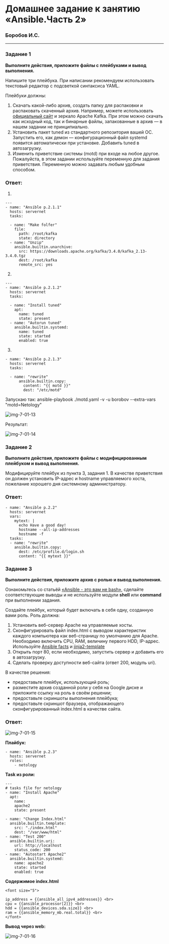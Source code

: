 # Домашнее задание к занятию «Ansible.Часть 2»

### Боробов И.С.

---

### Задание 1

**Выполните действия, приложите файлы с плейбуками и вывод выполнения.**

Напишите три плейбука. При написании рекомендуем использовать текстовый редактор с подсветкой синтаксиса YAML.

Плейбуки должны: 

1. Скачать какой-либо архив, создать папку для распаковки и распаковать скаченный архив. Например, можете использовать [официальный сайт](https://kafka.apache.org/downloads) и зеркало Apache Kafka. При этом можно скачать как исходный код, так и бинарные файлы, запакованные в архив — в нашем задании не принципиально.
2. Установить пакет tuned из стандартного репозитория вашей ОС. Запустить его, как демон — конфигурационный файл systemd появится автоматически при установке. Добавить tuned в автозагрузку.
3. Изменить приветствие системы (motd) при входе на любое другое. Пожалуйста, в этом задании используйте переменную для задания приветствия. Переменную можно задавать любым удобным способом.

### Ответ:
1.
```
---
- name: "Ansible p.2.1.1"
  hosts: servernet
  tasks:

  - name: "Make folfer"
    file:
      path: /root/kafka
      state: directory
  - name: "Unzip"
    ansible.builtin.unarchive:
      src: https://downloads.apache.org/kafka/3.4.0/kafka_2.13-3.4.0.tgz
      dest: /root/kafka
      remote_src: yes

```

2. 

```
---
- name: "Ansible p.2.1.2"
  hosts: servernet
  tasks:

  - name: "Install tuned"
    apt:
      name: tuned
      state: present
  - name: "Autorun tuned"
    ansible.builtin.systemd:
      name: tuned
      state: started
      enabled: true

```

3. 
```
- name: "Ansible p.2.1.3"
  hosts: servernet
  tasks:

  - name: "rewrite"
      ansible.builtin.copy:
        content: "{{ motd }}"
        dest: "/etc/motd"
```
Запускаю так: ansible-playbook ./motd.yaml -v -u borobov --extra-vars "motd=Netology"  

![img-7-01-13](https://github.com/Borobov/03-Virtualization-automation-and-CICD/blob/49f6decc2afa77069d20809d16bad559a6196cd8/img-7-01/img-7-01-13.png)

Результат:

![img-7-01-14](https://github.com/Borobov/03-Virtualization-automation-and-CICD/blob/49f6decc2afa77069d20809d16bad559a6196cd8/img-7-01/img-7-01-14.png)

### Задание 2

**Выполните действия, приложите файлы с модифицированным плейбуком и вывод выполнения.** 

Модифицируйте плейбук из пункта 3, задания 1. В качестве приветствия он должен установить IP-адрес и hostname управляемого хоста, пожелание хорошего дня системному администратору. 

### Ответ:

```
- name: "Ansible p.2.2"
  hosts: servernet
  vars:
    mytext: |
      echo Have a good day!
      hostname --all-ip-addresses
      hostname -f
  tasks:
  - name: "rewrite"
    ansible.builtin.copy:
      dest: /etc/profile.d/login.sh
      content: "{{ mytext }}"

```

### Задание 3

**Выполните действия, приложите архив с ролью и вывод выполнения.**

Ознакомьтесь со статьёй [«Ansible - это вам не bash»](https://habr.com/ru/post/494738/), сделайте соответствующие выводы и не используйте модули **shell** или **command** при выполнении задания.

Создайте плейбук, который будет включать в себя одну, созданную вами роль. Роль должна:

1. Установить веб-сервер Apache на управляемые хосты.
2. Сконфигурировать файл index.html c выводом характеристик каждого компьютера как веб-страницу по умолчанию для Apache. Необходимо включить CPU, RAM, величину первого HDD, IP-адрес. Используйте [Ansible facts](https://docs.ansible.com/ansible/latest/playbook_guide/playbooks_vars_facts.html) и [jinja2-template](https://linuxways.net/centos/how-to-use-the-jinja2-template-in-ansible/)
3. Открыть порт 80, если необходимо, запустить сервер и добавить его в автозагрузку.
4. Сделать проверку доступности веб-сайта (ответ 200, модуль uri).

В качестве решения:
- предоставьте плейбук, использующий роль;
- разместите архив созданной роли у себя на Google диске и приложите ссылку на роль в своём решении;
- предоставьте скриншоты выполнения плейбука;
- предоставьте скриншот браузера, отображающего сконфигурированный index.html в качестве сайта.

### Ответ:

![img-7-01-15](https://github.com/Borobov/03-Virtualization-automation-and-CICD/blob/49f6decc2afa77069d20809d16bad559a6196cd8/img-7-01/img-7-01-15.png)

**Плайбук:**  
```
- name: "Ansible p.2.3"
  hosts: servernet
  roles:
	- netology
```

**Task из роли:**  
```
---
# tasks file for netology
- name: "Install Apache"
  apt:
	name:
  	apache2
	state: present

- name: "Change Index.html"
  ansible.builtin.template:
	src: "./index.html"
	dest: "/var/www/html"
- name: "Test 200"
  ansible.builtin.uri:
	url: http://localhost
	status_code: 200
- name: "Autostart Apache2"
  ansible.builtin.systemd:
	name: apache2
	state: started
	enabled: true
```

**Содержимое index.html**  
```
<font size="5">

ip_address = {{ansible_all_ipv4_addresses}} <br>
cpu = {{ansible_processor[2]}} <br>
hdd = {{ansible_devices.sda.size}} <br>
ram = {{ansible_memory_mb.real.total}} <br>
</font>
```

**Вывод через web:**  

![img-7-01-16](https://github.com/Borobov/03-Virtualization-automation-and-CICD/blob/49f6decc2afa77069d20809d16bad559a6196cd8/img-7-01/img-7-01-16.png)
